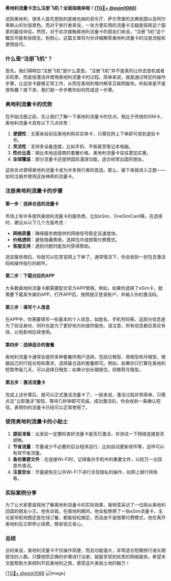 **奥地利流量卡怎么注册飞机？全面指南来啦！[[TG💪+ @esim1088](https://t.me/s/esim1088)]**

说到奥地利，很多人首先想到的是维也纳的音乐厅、萨尔茨堡的古典氛围以及阿尔卑斯山的壮丽景色。而对于旅行者来说，一张方便实用的流量卡无疑是探索这个国家的最佳伴侣。然而，对于初次接触奥地利流量卡的朋友们来说，“注册飞机”这个概念可能有些陌生。别担心，这篇文章将为你详细解答奥地利流量卡的注册流程和使用技巧。

### 什么是“注册飞机”？

首先，我们得明白“注册飞机”是什么意思。“注册飞机”并不是真的让你去登机或者买机票，而是指激活并使用奥地利流量卡的过程。简单来说，就是通过特定的操作步骤，让这张卡能够正常工作，从而在奥地利境内畅享互联网服务。听起来是不是很有趣？接下来，我们就一步步教你如何完成这一步骤。

### 奥地利流量卡的优势

在开始注册之前，先让我们了解一下奥地利流量卡的优点。相比于传统的SIM卡，奥地利流量卡具有以下几点优势：

1. **便捷性**：无需亲自前往奥地利购买实体卡，只需在网上下单即可收到虚拟卡号。
2. **灵活性**：支持多设备连接，比如手机、平板甚至笔记本电脑。
3. **性价比高**：相比本地运营商的套餐价格，奥地利流量卡往往更加实惠。
4. **全球覆盖**：部分流量卡还提供国际漫游功能，适合经常出国的朋友。

这些优点使得奥地利流量卡成为许多旅行者的首选。那么，接下来就进入正题——如何注册并使用这张神奇的流量卡。

### 注册奥地利流量卡的步骤

#### 第一步：选择合适的流量卡

市场上有许多提供奥地利流量卡的服务商，比如eSim、OneSimCard等。在选择时，建议从以下几个方面考虑：
- **网络质量**：确保服务商提供的网络信号稳定且速度快。
- **价格透明**：避免隐藏费用，选择包月或按需付费模式。
- **客服支持**：遇到问题时能及时获得帮助。

选定服务商后，你就可以在其官网上下单了。通常情况下，你会收到一封包含激活码和操作指引的邮件。

#### 第二步：下载对应的APP

大多数奥地利流量卡都需要配合官方APP使用。例如，如果你选择了eSim卡，就需要下载其专属的APP。打开APP后，按照提示登录账户，并输入你的激活码。

#### 第三步：填写个人信息

在APP中，你需要填写一些基本的个人信息，如姓名、手机号码等。这部分信息是为了验证身份，同时也是为了更好地为你提供服务。请注意，所有信息都应真实有效，以免影响后续使用。

#### 第四步：选择适合的套餐

奥地利流量卡通常会提供多种套餐供用户选择，包括日租型、周租型和月租型。根据自己的行程长短和需求，选择最合适的套餐即可。例如，如果你只打算在奥地利短暂停留几天，可以选择日租型；如果计划长期居住，则推荐月租型。

#### 第五步：激活流量卡

完成上述步骤后，就可以正式激活流量卡了。一般来说，激活过程非常简单，只需点击“立即激活”按钮，等待几秒钟即可完成。成功激活后，你会收到一条确认短信，表明你的流量卡已经可以正常使用了。

### 使用奥地利流量卡的小贴士

1. **提前准备**：出发前一定要检查好流量卡是否已激活，并测试一下网络连接是否顺畅。
2. **节省流量**：尽量减少不必要的后台程序运行，比如自动更新软件等，这样可以有效节省流量。
3. **备份重要文件**：在连接Wi-Fi时，记得备份手机中的重要文件，以防万一出现意外情况。
4. **注意安全**：尽量避免在公共Wi-Fi下进行涉及隐私的操作，如网上银行转账等。

### 实际案例分享

为了让大家更直观地了解奥地利流量卡的实际效果，我特意采访了一位刚从奥地利回国的朋友小王。他告诉我，在奥地利期间，他全程使用了一张eSim流量卡。无论是导航地图还是在线订餐，都能轻松搞定。而且由于是按需付费模式，他在离开奥地利后立即停止续费，既省钱又省心。

### 总结

总的来说，奥地利流量卡不仅操作简便，而且功能强大，非常适合短期旅行或长期居住的人群。只要按照正确的步骤进行注册，就能享受到优质的网络服务。希望本文能帮助大家顺利开启奥地利之旅，感受这片美丽土地的魅力！

[[TG💪+ @esim1088](https://t.me/s/esim1088) ![Image](https://i.postimg.cc/4NQfJmqS/Snipaste-2025-05-13-00-14-12.png)]